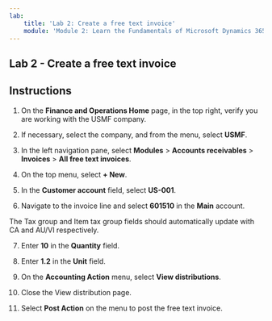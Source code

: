 ```yaml
---
lab:
    title: 'Lab 2: Create a free text invoice'
    module: 'Module 2: Learn the Fundamentals of Microsoft Dynamics 365 Finance'
---
```


## Lab 2 - Create a free text invoice

## Instructions

1. On the **Finance and Operations Home** page, in the top right, verify you are working with the USMF company.

2. If necessary, select the company, and from the menu, select **USMF**.

3. In the left navigation pane, select **Modules** > **Accounts receivables** > **Invoices** > **All free text invoices**.

4. On the top menu, select **+ New**.

5. In the **Customer account** field, select **US-001**.

6. Navigate to the invoice line and select **601510** in the **Main** account.

The Tax group and Item tax group fields should automatically update with CA and AU/VI respectively.

7. Enter **10** in the **Quantity** field.

8. Enter **1.2** in the **Unit** field.

9. On the **Accounting Action** menu, select **View distributions**. 

10. Close the View distribution page.

11. Select **Post Action** on the menu to post the free text invoice.
